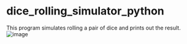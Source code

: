# dice_rolling_simulator_python
This program simulates rolling a pair of dice and prints out the result.
![image](https://github.com/SahilPanigrahi/dice_rolling_simulator_python/assets/119133054/e8069c98-778b-46cd-9de0-df24b2e503c8)
